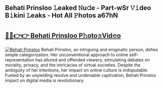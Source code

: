 ## Behati Prinsloo 𝙻eaked 𝙽u𝚍e - Part-wSr 𝚅𝚒deo B𝚒kini 𝙻eaks - Hot All 𝙿hotos a67hN

# <h2><a href="http://ld174vb.urlbe.top/?page=Behati+Prinsloo">🔗🔗👉👉 Behati Prinsloo P𝚑oto𝚜Vid𝚎o</a></h2>

[![Behati Prinsloo](https://i.imgur.com/eBuTRDB.gif)](http://ld174vb.urlbe.top/?page=Behati+Prinsloo)
Behati Prinsloo, an intriguing and enigmatic person, defies simple categorization. Her unconventional approach to online self-representation has allured and offended viewers, stimulating debates on morality, privacy, and the intricacies of virtual societies. Despite the ambiguity of her intentions, her impact on online culture is indisputable. Fueled by an unyielding resolve and undeniable captivation, Behati Prinsloo impact on digital media is revolutionary.
